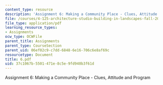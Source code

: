 ```yaml
---
content_type: resource
description: 'Assignment 6: Making a Community Place - Clues, Attitude and Program'
file: /courses/4-125-architecture-studio-building-in-landscapes-fall-2002/37c1067b5501471e8c5e9fd940b3f61d_6.pdf
file_type: application/pdf
learning_resource_types:
- Assignments
ocw_type: OCWFile
parent_title: Assignments
parent_type: CourseSection
parent_uid: 06ef02c9-c7dd-6848-6e16-706c6e8af69c
resourcetype: Document
title: 6.pdf
uid: 37c1067b-5501-471e-8c5e-9fd940b3f61d
---
```

Assignment 6: Making a Community Place - Clues, Attitude and Program

